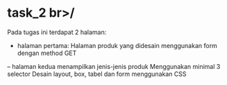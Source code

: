 # task_2 br>/
Pada tugas ini terdapat 2 halaman:
- halaman pertama: 
Halaman produk yang didesain menggunakan form dengan method GET

– halaman kedua
menampilkan jenis-jenis produk
Menggunakan minimal 3 selector
Desain layout, box, tabel dan form menggunakan CSS
